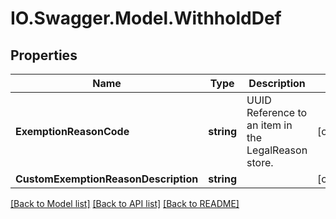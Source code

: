 # IO.Swagger.Model.WithholdDef
## Properties

Name | Type | Description | Notes
------------ | ------------- | ------------- | -------------
**ExemptionReasonCode** | **string** | UUID Reference to an item in the LegalReason store. | [optional] 
**CustomExemptionReasonDescription** | **string** |  | [optional] 

[[Back to Model list]](../README.md#documentation-for-models) [[Back to API list]](../README.md#documentation-for-api-endpoints) [[Back to README]](../README.md)


